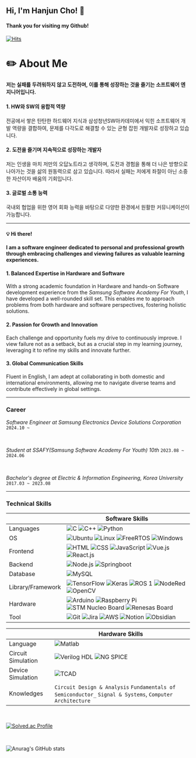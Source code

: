<h2>Hi, I'm Hanjun Cho! 👋</h2> 

#### Thank you for visiting my Github!
[![Hits](https://hits.seeyoufarm.com/api/count/incr/badge.svg?url=https%3A%2F%2Fgithub.com%2Fjoranzan&count_bg=%2379C83D&title_bg=%23D41515&icon=github.svg&icon_color=%23FFFEFE&title=Today+Stats&edge_flat=false)](https://hits.seeyoufarm.com)

# ✏️ About Me

#### 저는 실패를 두려워하지 않고 **도전**하며, 이를 통해 **성장**하는 것을 즐기는 소프트웨어 엔지니어입니다.

#### **1. HW와 SW의 융합적 역량**
전공에서 쌓은 탄탄한 하드웨어 지식과 삼성청년SW아카데미에서 익힌 소프트웨어 개발 역량을 결합하여, 문제를 다각도로 해결할 수 있는 균형 잡힌 개발자로 성장하고 있습니다.
#### **2. 도전을 즐기며 지속적으로 성장하는 개발자**
저는 인생을 마치 저만의 오답노트라고 생각하며, 도전과 경험을 통해 더 나은 방향으로 나아가는 것을 삶의 원동력으로 삼고 있습니다. 따라서 실패는 저에게 좌절이 아닌 소중한 자산이자 배움의 기회입니다.
#### **3. 글로벌 소통 능력**
국내외 협업을 위한 영어 회화 능력을 바탕으로 다양한 환경에서 원활한 커뮤니케이션이 가능합니다.


---


#### 💡 **Hi there!**
#### I am a software engineer dedicated to personal and professional **growth** through **embracing challenges** and viewing failures as valuable learning experiences.

#### **1. Balanced Expertise in Hardware and Software**
With a strong academic foundation in Hardware and hands-on Software development experience from the _Samsung Software Academy For Youth_, I have developed a well-rounded skill set. This enables me to approach problems from both hardware and software perspectives, fostering holistic solutions.

#### **2. Passion for Growth and Innovation**
Each challenge and opportunity fuels my drive to continuously improve. I view failure not as a setback, but as a crucial step in my learning journey, leveraging it to refine my skills and innovate further.

#### **3. Global Communication Skills**
Fluent in English, I am adept at collaborating in both domestic and international environments, allowing me to navigate diverse teams and contribute effectively in global settings.

---

<h3>Career</h3> 

_Software Engineer at Samsung Electronics Device Solutions Corporation_
`2024.10 ~ `

<br>

_Student at SSAFY(Samsung Software Academy For Youth) 10th_
`2023.08 ~ 2024.06`

<br>

_Bachelor's degree at Electric & Information Engineering, Korea University_
`2017.03 ~ 2023.08`



---
<h3>Technical Skills</h3>


|                  |                        Software Skills                                                                                   |
|------------------|--------------------------------------------------------------------------------------------------------------------------|
| Languages        | ![C](https://img.shields.io/badge/C-A8B9CC?style=for-the-badge&logo=c&logoColor=white) ![C++](https://img.shields.io/badge/C++-00599C?style=for-the-badge&logo=cplusplus&logoColor=white) ![Python](https://img.shields.io/badge/Python-3776AB?style=for-the-badge&logo=python&logoColor=white) |
| OS               | ![Ubuntu](https://img.shields.io/badge/Ubuntu-E95420?style=for-the-badge&logo=ubuntu&logoColor=white) ![Linux](https://img.shields.io/badge/Linux-FCC624?style=for-the-badge&logo=linux&logoColor=white) ![FreeRTOS](https://img.shields.io/badge/FreeRTOS-62BB47?style=for-the-badge&logo=None&logoColor=white) ![Windows](https://img.shields.io/badge/Windows-2CB9F1?style=for-the-badge&logo=None&logoColor=white) |
| Frontend         | ![HTML](https://img.shields.io/badge/Html-E34F26?style=for-the-badge&logo=html5&logoColor=white) ![CSS](https://img.shields.io/badge/Css-1572B6?style=for-the-badge&logo=css3&logoColor=white) ![JavaScript](https://img.shields.io/badge/Javascript-F7DF1E?style=for-the-badge&logo=JavaScript&logoColor=white) ![Vue.js](https://img.shields.io/badge/Vue.js-4FC08D?style=for-the-badge&logo=vuedotjs&logoColor=white) ![React.js](https://img.shields.io/badge/React.js-61DAFB?style=for-the-badge&logo=react&logoColor=white) |
| Backend          | ![Node.js](https://img.shields.io/badge/Node.js-339933?style=for-the-badge&logo=nodedotjs&logoColor=white) ![Springboot](https://img.shields.io/badge/Springboot-6DB33F?style=for-the-badge&logo=springboot&logoColor=white) |
| Database         | ![MySQL](https://img.shields.io/badge/MySQL-4479A1?style=for-the-badge&logo=mysql&logoColor=white) |
| Library/Framework| ![TensorFlow](https://img.shields.io/badge/TensorFlow-FF6F00?style=for-the-badge&logo=tensorflow&logoColor=white) ![Keras](https://img.shields.io/badge/Keras-D00000?style=for-the-badge&logo=keras&logoColor=white) ![ROS 1](https://img.shields.io/badge/ROS%201-22314E?style=for-the-badge&logo=None&logoColor=white) ![NodeRed](https://img.shields.io/badge/NodeRed-8F0000?style=for-the-badge&logo=nodered&logoColor=white) ![OpenCV](https://img.shields.io/badge/opencv-5C3EE8?style=for-the-badge&logo=opencv&logoColor=white) |
| Hardware         | ![Arduino](https://img.shields.io/badge/Arduino-00878F?style=for-the-badge&logo=arduino&logoColor=white) ![Raspberry Pi](https://img.shields.io/badge/Raspberry%20Pi-A22846?style=for-the-badge&logo=raspberrypi&logoColor=white) ![STM Nucleo Board](https://img.shields.io/badge/STM32F103RB-03234B?style=for-the-badge&logo=stmicroelectronics&logoColor=white) ![Renesas Board](https://img.shields.io/badge/Renesas%20RA6E1-0033A0?style=for-the-badge&logo=renesas&logoColor=white) |
| Tool             | ![Git](https://img.shields.io/badge/Git-F05032?style=for-the-badge&logo=git&logoColor=white) ![Jira](https://img.shields.io/badge/Jira-0052CC?style=for-the-badge&logo=jira&logoColor=white) ![AWS](https://img.shields.io/badge/Amazon%20AWS-232F3E?style=for-the-badge&logo=amazonaws&logoColor=white) ![Notion](https://img.shields.io/badge/Notion-000000?style=for-the-badge&logo=notion&logoColor=white) ![Obsidian](https://img.shields.io/badge/Obsidian-7C3AED?style=for-the-badge&logo=obsidian&logoColor=white) |



|                             |          Hardware Skills                                                                      |
|-----------------------------|-----------------------------------------------------------------------------------------------|
| Language                      | ![Matlab](https://img.shields.io/badge/Matlab-0076A8?style=for-the-badge&logo=mathworks&logoColor=white) |
| Circuit Simulation          | ![Verilog HDL](https://img.shields.io/badge/Verilog%20HDL-FF4500?style=for-the-badge&logo=verilog&logoColor=white) ![NG SPICE](https://img.shields.io/badge/NG%20SPICE-008B8B?style=for-the-badge&logo=None&logoColor=white) |
| Device Simulation           | ![TCAD](https://img.shields.io/badge/TCAD-005B96?style=for-the-badge&logo=None&logoColor=white) |
| Knowledges                  | `Circuit Design & Analysis` `Fundamentals of Semiconductor_` `Signal & Systems`,  `Computer Architecture` |



</span>

<br>

[![Solved.ac Profile](http://mazassumnida.wtf/api/v2/generate_badge?boj=chohj0816)](https://solved.ac/chohj0816/)

<br>

![Anurag's GitHub stats](https://github-readme-stats.vercel.app/api?username=joranzan&show_icons=true&theme=dark)

<!--
**joranzan/joranzan** is a ✨ _special_ ✨ repository because its `README.md` (this file) appears on your GitHub profile.



Here are some ideas to get you started:

- 🔭 I’m currently working on ...
- 🌱 I’m currently learning ...
- 👯 I’m looking to collaborate on ...
- 🤔 I’m looking for help with ...
- 💬 Ask me about ...
- 📫 How to reach me: ...
- 😄 Pronouns: ...
- ⚡ Fun fact: ...
-->
